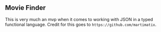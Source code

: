 ## Movie Finder

This is very much an mvp when it comes to working with JSON in a typed functional language. Credit for this goes to `https://github.com/martimatix`.

